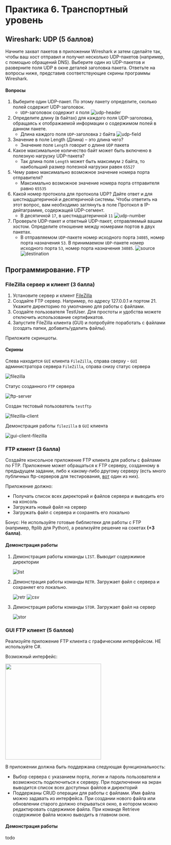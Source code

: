 # Практика 6. Транспортный уровень

## Wireshark: UDP (5 баллов)
Начните захват пакетов в приложении Wireshark и затем сделайте так, чтобы ваш хост отправил и
получил несколько UDP-пакетов (например, с помощью обращений DNS).
Выберите один из UDP-пакетов и разверните поля UDP в окне деталей заголовка пакета.
Ответьте на вопросы ниже, представив соответствующие скрины программы Wireshark.

#### Вопросы
1. Выберите один UDP-пакет. По этому пакету определите, сколько полей содержит UDP-заголовок.
   - `UDP`-заголовок содержит `4` поля
    ![udp-header](./images/udp-packet-1.png)
2. Определите длину (в байтах) для каждого поля UDP-заголовка, обращаясь к отображаемой
   информации о содержимом полей в данном пакете.
   - Длина каждого поля `UDP`-заголовка `2` байта
    ![udp-field](./images/udp-packet-fields-1.png)
3. Значение в поле Length (Длина) – это длина чего?
   - Значение поле `Length` говорит о длине `UDP` пакета
4. Какое максимальное количество байт может быть включено в полезную нагрузку UDP-пакета?
   - Так длина поля `Length` может быть максимум `2` байта, то наибольший размер полезной нагрузки равен `65527`
5. Чему равно максимально возможное значение номера порта отправителя?
   - Максимально возможное значение номера порта отправителя равно `65535`
6. Какой номер протокола для протокола UDP? Дайте ответ и для шестнадцатеричной и
   десятеричной системы. Чтобы ответить на этот вопрос, вам необходимо заглянуть в поле
   Протокол в IP-дейтаграмме, содержащей UDP-сегмент.
   - В десятичной `17`, в шестнадцатеричной `11`
    ![udp-number](./images/ip-header-1.png)
7. Проверьте UDP-пакет и ответный UDP-пакет, отправляемый вашим хостом. Определите
   отношение между номерами портов в двух пакетах.
   - В отправляемом `UDP`-пакете номер исходного порта `34085`, номер порта назначения `53`. В принимаемом `UDP`-пакете номер исходного порта `53`, номер порта назначения `34085`.
    ![source](./images/source-port-1.png)
    ![destination](./images/dest-port-1.png)

## Программирование. FTP

### FileZilla сервер и клиент (3 балла)
1. Установите сервер и клиент [FileZilla](https://filezilla.ru/get)
2. Создайте FTP сервер. Например, по адресу 127.0.0.1 и портом 21. 
   Укажите директорию по умолчанию для работы с файлами.
3. Создайте пользователя TestUser. Для простоты и удобства можете отключить использование сертификатов.
4. Запустите FileZilla клиента (GUI) и попробуйте поработать с файлами (создать папки,
добавить/удалить файлы).

Приложите скриншоты.

#### Скрины
Слева находится `GUI` клиента `FileZilla`, справа сверху - `GUI` администратора сервера `FileZilla`, справа снизу статус сервера

![filezilla](./images/filezilla-server-client-status-2.png)

Статус созданного `FTP` сервера

![ftp-server](./images/filezilla-server-2.png)

Создан тестовый пользователь `testftp`

![filezilla-client](./images/test-user-2.png)

Демонстрация работы `filezilla` в `GUI` клиента

![gui-client-filezilla](./images/gui-client-2.png)

### FTP клиент (3 балла)
Создайте консольное приложение FTP клиента для работы с файлами по FTP. Приложение может
обращаться к FTP серверу, созданному в предыдущем задании, либо к какому-либо другому серверу 
(есть много публичных ftp-серверов для тестирования, [вот](https://dlptest.com/ftp-test/) один из них).

Приложение должно:
- Получать список всех директорий и файлов сервера и выводить его на консоль
- Загружать новый файл на сервер
- Загружать файл с сервера и сохранять его локально

Бонус: Не используйте готовые библиотеки для работы с FTP (например, ftplib для Python), а реализуйте решение на сокетах **(+3 балла)**.

#### Демонстрация работы
1. Демонстрация работы команды `LIST`. Выводит содержимое директории

   ![list](./images/list-3.png)

2. Демонстрация работы команды `RETR`. Загружает файл с сервера и сохраняет его локально.

   ![retr](./images/retr-3.png)
   ![csv](./images/downloaded-file-3.png)

3. Демонстрация работы команды `STOR`. Загружает файл на сервер

   ![stor](./images/stor-3.png)

### GUI FTP клиент (5 баллов)
Реализуйте приложение FTP клиента с графическим интерфейсом. НЕ используйте C#.

Возможный интерфейс:

<img src="images/example-ftp-gui.png" width=300 />

В приложении должна быть поддержана следующая функциональность:
- Выбор сервера с указанием порта, логин и пароль пользователя и возможность
подключиться к серверу. При подключении на экран выводится список всех доступных
файлов и директорий
- Поддержаны CRUD операции для работы с файлами. Имя файла можно задавать из
интерфейса. При создании нового файла или обновлении старого должно открываться
окно, в котором можно редактировать содержимое файла. При команде Retrieve
содержимое файла можно выводить в главном окне.

#### Демонстрация работы
todo
